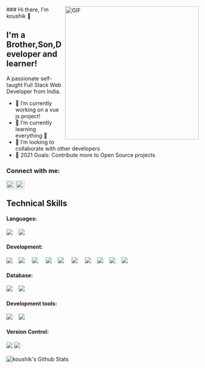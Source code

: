<img align="right" alt="GIF"  width="350px" src="https://www.andersonfrank.com/wp-content/uploads/2019/11/giphy-6.gif" />
### Hi there, I'm koushik 👋

## I'm a Brother,Son,Developer and learner!

A passionate self-taught Full Stack Web Developer from India.

- 🔭 I’m currently working on a vue js project!
- 🌱 I’m currently learning everything 🤣
- 👯 I’m looking to collaborate with other developers
- 🥅 2021 Goals: Contribute more to Open Source projects



### Connect with me:

[<img align="left" alt="koushik | LinkedIn" width="22px" src="https://cdn.jsdelivr.net/npm/simple-icons@v3/icons/linkedin.svg" />][linkedin]
[<img align="left" alt="koushik | Instagram" width="22px" src="https://cdn.jsdelivr.net/npm/simple-icons@v3/icons/instagram.svg" />][instagram]

<br />

## Technical Skills
#### Languages: 
<img src="https://img.shields.io/badge/C-%ca64564.svg?&style=for-the-badge&logo=C&logoColor=white" />    &nbsp; &nbsp;<img src="https://img.shields.io/badge/java-%23FCC624.svg?&style=for-the-badge&logo=java&logoColor=white" />
#### Development:
<img src="https://img.shields.io/badge/html-%ca64564.svg?&style=for-the-badge&logo=html5&color=orange&logoColor=white" />    &nbsp; &nbsp;<img src="https://img.shields.io/badge/css-%2320BEFF.svg?&style=for-the-badge&logo=css3&logoColor=white" />    &nbsp; &nbsp;  <img src="https://img.shields.io/badge/javascript-%23FCC624.svg?&style=for-the-badge&logo=javascript&logoColor=white" />  &nbsp; &nbsp; <img src="https://img.shields.io/badge/jQuery-%233776AB.svg?&style=for-the-badge&logo=jQuery&logoColor=white" />  &nbsp; &nbsp;<img src="https://img.shields.io/badge/bootstrap-%563D7C.svg?&style=for-the-badge&logo=bootstrap&color=navy&logoColor=white" />    &nbsp; &nbsp;  <img src="https://img.shields.io/badge/PHP-%233776AB.svg?&style=for-the-badge&logo=php&logoColor=white" /> &nbsp;  &nbsp; <img src="https://img.shields.io/badge/laravel-%23D00000.svg?&style=for-the-badge&logo=laravel&logoColor=white" />    &nbsp; &nbsp;<img src="https://img.shields.io/badge/nodeJS-%32cd32.svg?&style=for-the-badge&logo=node.js&logoColor=white" />    &nbsp; &nbsp;<img src="https://img.shields.io/badge/ReactJs-%2320BEFF.svg?&style=for-the-badge&logo=react&logoColor=white" />&nbsp; &nbsp; <img src="https://img.shields.io/badge/angular-%23D00000.svg?&style=for-the-badge&logo=angular&logoColor=white" />    &nbsp; &nbsp;

#### Database:
<img src="https://img.shields.io/badge/mysql-%ca64564.svg?&style=for-the-badge&logo=mysql&color=orange&logoColor=white" />    &nbsp; &nbsp;<img src="https://img.shields.io/badge/mongodb-%ca64564.svg?&style=for-the-badge&logo=mongodb&color=basil&logoColor=white" />    &nbsp; &nbsp;

#### Development tools:
<img src="https://img.shields.io/badge/VS CODE-%ca64564.svg?&style=for-the-badge&logo=visual-studio&color=blueviolet&logoColor=white" />  &nbsp; &nbsp;<img src="https://img.shields.io/badge/figma-%ca64564.svg?&style=for-the-badge&logo=figma&color=deeppink&logoColor=white" />    &nbsp; &nbsp;

#### Version Control:
<img src="https://img.shields.io/badge/github-%ca64564.svg?&style=for-the-badge&logo=github&color=black&logoColor=white" />

<img src="https://raw.githubusercontent.com/andreasbm/readme/master/assets/lines/rainbow.png" />

<br />
<br />


  <img align="left" alt="koushik's Github Stats" src="https://github-readme-stats.vercel.app/api?username=koushikroy-440&theme=chartreuse-dark&show_icons=true&hide_border=true" />


[instagram]: https://www.instagram.com/koushik__r0y/
[linkedin]: https://www.linkedin.com/in/koushik-roy-2023151b0/

